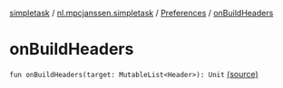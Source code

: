 [simpletask](../../index.md) / [nl.mpcjanssen.simpletask](../index.md) / [Preferences](index.md) / [onBuildHeaders](.)

# onBuildHeaders

`fun onBuildHeaders(target: MutableList<Header>): Unit` [(source)](https://github.com/mpcjanssen/simpletask-android/blob/master/src/main/java/nl/mpcjanssen/simpletask/Preferences.kt#L123)